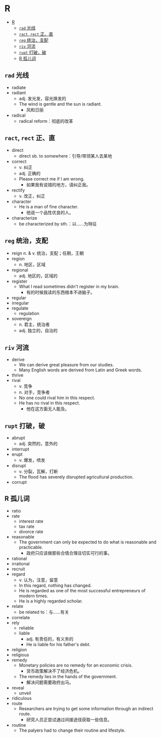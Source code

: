 # R

- [R](#r)
  - [`rad` 光线](#rad-光线)
  - [`ract`, `rect` 正、直](#ract-rect-正直)
  - [`reg` 统治，支配](#reg-统治支配)
  - [`riv` 河流](#riv-河流)
  - [`rupt` 打破，破](#rupt-打破破)
  - [R 孤儿词](#r-孤儿词)

## `rad` 光线

- radiate
- radiant
  - adj. 发光发，容光焕发的
  - The wind is gentle and the sun is radiant.
    - 风和日丽
- radical
  - radical reform：彻底的改革

## `ract`, `rect` 正、直

- direct
  - direct sb. to somewhere：引导/带领某人去某地
- correct
  - v. 纠正
  - adj. 正确的
  - Please correct me if I am wrong.
    - 如果我有说错的地方，请纠正我。
- rectify
  - v. 改正，纠正
- character
  - He is a man of fine character.
    - 他说一个品性优良的人。
- characterize
  - be characterized by sth.：以……为特征

## `reg` 统治，支配

- reign n. & v. 统治，支配；任期，王朝
- region
  - n. 地区，区域
- regional
  - adj. 地区的，区域的
- register
  - What I read sometimes didn't register in my brain.
    - 有的时候我读的东西根本不进脑子。
- regular
- irregular
- regulate
  - regulation
- sovereign
  - n. 君主，统治者
  - adj. 独立的，自治的

## `riv` 河流

- derive
  - We can derive great pleasure from our studies.
  - Many English words are derived from Latin and Greek words.
- thrive
- rival
  - v. 竞争
  - n. 对手，竞争者
  - No one could rival him in this respect.
  - He has no rival in this respect.
    - 他在这方面无人能及。

## `rupt` 打破，破

- abrupt
  - adj. 突然的，意外的
- interrupt
- erupt
  - v. 爆发，喷发
- disrupt
  - v. 分裂，瓦解，打断
  - The flood has severely disrupted agricultural production.
- corrupt

## R 孤儿词

- ratio
- rate
  - interest rate
  - tax rate
  - divorce rate
- reasonable
  - The government can only be expected to do what is reasonable and
    practicable.
    - 政府只应该做那些合情合理且切实可行的事。
- rational
- irrational
- recruit
- regard
  - v. 认为，注意，留意
  - In this regard, nothing has changed.
  - He is regarded as one of the most successful entrepreneurs of modern times.
  - He is a highly regarded scholar.
- relate
  - be related to：与……有关
- correlate
- rely
  - reliable
  - liable
    - adj. 有责任的，有义务的
    - He is liable for his father's debt.
- religion
- religious
- remedy
  - Monetary policies are no remedy for an economic crisis.
    - 货币政策解决不了经济危机。
  - The remedy lies in the hands of the government.
    - 解决问题需要政府出马。
- reveal
  - unveil
- ridiculous
- route
  - Researchers are trying to get some information through an indirect route.
    - 研究人员正尝试通过间接途径获取一些信息。
- routine
  - The palyers had to change their routine and lifestyle.
